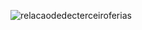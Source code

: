 ![relacaodedecterceiroferias](https://raw.githubusercontent.com/netforcews/docs-erp/master/RH/imagens/relacaodedecterceiroferias001.png)
